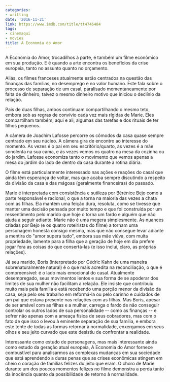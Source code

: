 ```yaml
---
categories:
- writting
date: '2016-11-21'
link: https://www.imdb.com/title/tt4746484
tags:
- cinemaqui
- movies
title: A Economia do Amor
---
```


A Economia do Amor, trocadilhos à parte, é também um filme econômico em sua produção. E é quando a arte encontra os benefícios da crise europeia, tanto no assunto quanto no orçamento.

Aliás, os filmes franceses atualmente estão centrados na questão das finanças das famílias, no desemprego e no valor humano. Este fala sobre o processo de separação de um casal, paralisado momentaneamente por falta de dinheiro, talvez o mesmo dinheiro motivo que iniciou o declínio da relação.

Pais de duas filhas, ambos continuam compartilhando o mesmo teto, embora sob as regras de convívio cada vez mais rígidas de Marie. Eles compartilham também, aqui e ali, algumas das tarefas e dos rituais de ter filhos pequenos.

A câmera de Joachim Lafosse percorre os cômodos da casa quase sempre centrado em seu núcleo. A câmera gira de encontro ao interesse do momento. Às vezes é o pai em seu escritório/quarto, às vezes é a mãe sonolenta na sua cama, e às vezes vemos os quatro na mesa da cozinha ou do jardim. Lafosse economiza tanto o movimento que vemos apenas a mesa do jardim do lado de dentro da casa durante a rotina diária.

O filme está particularmente interessado nas ações e reações do casal que ainda têm esperança de voltar, mas que acaba sempre discutindo a respeito da divisão da casa e das mágoas (geralmente financeiras) do passado.

Marie é interpretada com consistência e sutileza por Bérénice Bejo como a parte responsável e racional, o que a torna na maioria das vezes a chata com as filhas. Ela mantém uma feição dura, resoluta, como se tivesse que manter uma decisão pensada por muito tempo e que foi construída por um ressentimento pelo marido que hoje o torna um fardo e alguém que não ajuda a seguir adiante. Marie não é uma megera simplesmente. As nuances criadas por Bejo (e os quatro roteiristas do filme) a tornam uma personagem honesta consigo mesma, mas que não consegue levar adiante a mentira do "amor supera tudo", embora sua mãe viúva, com muita propriedade, lamente para a filha que a geração de hoje em dia prefere jogar fora as coisas do que consertá-las (e isso inclui, claro, as próprias relações).

Já seu marido, Boris (interpretado por Cédric Kahn de uma maneira sobrenaturalmente natural) é o que mais acredita na reconciliação, o que é compreensível: é o lado mais emocional do casal. Atualmente desempregado, seus movimentos lentos e sua forma de se apoderar dos limites de sua mulher não facilitam a relação. Ele insiste que contribuiu muito mais pela família e está recebendo uma porção menor da divisão da casa, seja pelo seu trabalho em reformá-la ou pelo carinho e cuidados de um pai que estava presente nas relações com as filhas. Mas Boris, apesar de ser amável com as filhas e a mulher, carrega o fardo de não conseguir controlar os outros lados de sua personalidade -- como as finanças -- e sofrer não apenas com a ameaça física de seus cobradores, mas com o fato de que isso o levou à eminente separação de sua família, e embora este tente de todas as formas retornar à normalidade, enxergamos em seus olhos e seu jeito curvado que este desistiu de confrontar a realidade.

Interessante como estudo de personagens, mas mais interessante ainda como estudo da geração atual europeia, A Economia do Amor fornece combustível para analisarmos as complexas mudanças em sua sociedade que está aprendendo a duras penas que as crises econômicas atingem em cheio o coração de famílias felizes do jeito que eram. O choro de Marie durante um dos poucos momentos felizes no filme demonstra a perda tanto da inocência quanto da possibilidade de retorno à normalidade.
